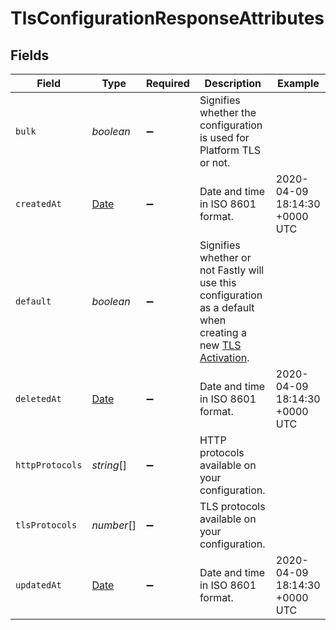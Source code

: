 # TlsConfigurationResponseAttributes


## Fields

| Field                                                                                                                                                        | Type                                                                                                                                                         | Required                                                                                                                                                     | Description                                                                                                                                                  | Example                                                                                                                                                      |
| ------------------------------------------------------------------------------------------------------------------------------------------------------------ | ------------------------------------------------------------------------------------------------------------------------------------------------------------ | ------------------------------------------------------------------------------------------------------------------------------------------------------------ | ------------------------------------------------------------------------------------------------------------------------------------------------------------ | ------------------------------------------------------------------------------------------------------------------------------------------------------------ |
| `bulk`                                                                                                                                                       | *boolean*                                                                                                                                                    | :heavy_minus_sign:                                                                                                                                           | Signifies whether the configuration is used for Platform TLS or not.                                                                                         |                                                                                                                                                              |
| `createdAt`                                                                                                                                                  | [Date](https://developer.mozilla.org/en-US/docs/Web/JavaScript/Reference/Global_Objects/Date)                                                                | :heavy_minus_sign:                                                                                                                                           | Date and time in ISO 8601 format.                                                                                                                            | 2020-04-09 18:14:30 +0000 UTC                                                                                                                                |
| `default`                                                                                                                                                    | *boolean*                                                                                                                                                    | :heavy_minus_sign:                                                                                                                                           | Signifies whether or not Fastly will use this configuration as a default when creating a new [TLS Activation](/reference/api/tls/custom-certs/activations/). |                                                                                                                                                              |
| `deletedAt`                                                                                                                                                  | [Date](https://developer.mozilla.org/en-US/docs/Web/JavaScript/Reference/Global_Objects/Date)                                                                | :heavy_minus_sign:                                                                                                                                           | Date and time in ISO 8601 format.                                                                                                                            | 2020-04-09 18:14:30 +0000 UTC                                                                                                                                |
| `httpProtocols`                                                                                                                                              | *string*[]                                                                                                                                                   | :heavy_minus_sign:                                                                                                                                           | HTTP protocols available on your configuration.                                                                                                              |                                                                                                                                                              |
| `tlsProtocols`                                                                                                                                               | *number*[]                                                                                                                                                   | :heavy_minus_sign:                                                                                                                                           | TLS protocols available on your configuration.                                                                                                               |                                                                                                                                                              |
| `updatedAt`                                                                                                                                                  | [Date](https://developer.mozilla.org/en-US/docs/Web/JavaScript/Reference/Global_Objects/Date)                                                                | :heavy_minus_sign:                                                                                                                                           | Date and time in ISO 8601 format.                                                                                                                            | 2020-04-09 18:14:30 +0000 UTC                                                                                                                                |